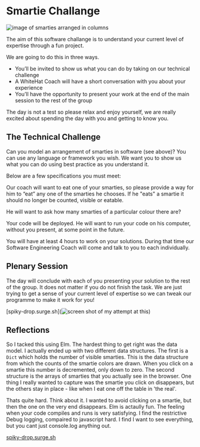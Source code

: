 # Smartie Challange

![image of smarties arranged in columns](https://user-images.githubusercontent.com/4499581/53914116-cb139700-4054-11e9-8e9a-40e3fc1a1c9d.jpg)

The aim of this software challange is to understand your current level of expertise through a fun project.

We are going to do this in three ways. 

* You’ll be invited to show us what you can do by taking on our technical challenge
* A WhiteHat Coach will have a short conversation with you about your experience
* You’ll have the opportunity to present your work at the end of the main session to the rest of the group 

The day is not a test so please relax and enjoy yourself, we are really excited about spending the day with you and getting to know you.

## The Technical Challenge

Can you model an arrangement of smarties in software (see above)? You can use any language or framework you wish. We want you to show us what you can do using best practice as you understand it.

Below are a few specifications you must meet:

Our coach will want to eat one of your smarties, so please provide a way for him to “eat” any one of the smarties he chooses. If he "eats" a smartie it should no longer be counted, visible or eatable.

He will want to ask how many smarties of a particular colour there are?

Your code will be deployed. He will want to run your code on his computer, without you present, at some point in the future.

You will have at least 4 hours to work on your solutions. During that time our Software Engineering Coach will come and talk to you to each individually.

## Plenary Session

The day will conclude with each of you presenting your solution to the rest of the group. It does not matter if you do not finish the task. We are just trying to get a sense of your current level of expertise so we can tweak our programme to make it work for you! 

[spiky-drop.surge.sh](![screen shot of my attempt at this](https://user-images.githubusercontent.com/4499581/53914952-b932f380-4056-11e9-88cc-df5c001501c4.jpg))

## Reflections

So I tacked this using Elm. The hardest thing to get right was the data model. I actually ended up with two different data structures. The first is a `Dict` which holds the number of visible smarties. This is the data structure from which the counts of the smartie colors are drawn. When you click on a smartie this number is decremented, only down to zero. The second structure is the arrays of smarties that you actually see in the browser. One thing I really wanted to capture was the smartie you click on disappears, but the others stay in place - like when I eat one off the table in 'the real'.

Thats quite hard. Think about it. I wanted to avoid clicking on a smartie, but then the one on the very end disappears. Elm is actaully fun. The feeling when your code compiles and runs is very satisfying. I find the restrictive Debug logging, compaired to javascript hard. I find I want to see everything, but you cant just console.log anything out.

[spiky-drop.surge.sh](spiky-drop.surge.sh)
